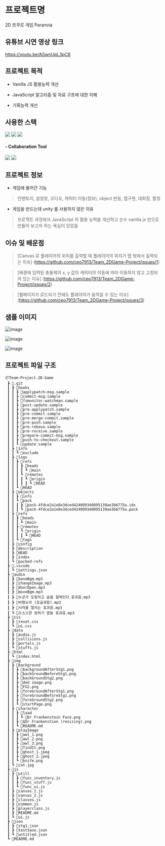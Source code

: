 # 프로젝트명
2D 쯔꾸르 게임 Paranoia  
 

## 유튜브 시연 영상 링크
https://youtu.be/ASwnUpL3pC8

## 프로젝트 목적
- Vanilla JS 활용능력 개선

- JavaScript 알고리즘 및 자료 구조에 대한 이해

- 기획능력 개선

## 사용한 스택
<span>
<img src="https://img.shields.io/badge/html5-61DAFB?style=for-the-badge&logo=html5&logoColor=black">
<img src="https://img.shields.io/badge/css3-764ABC?style=for-the-badge&logo=css3&logoColor=white">
<img src="https://img.shields.io/badge/javascript-000000?style=for-the-badge&logo=javascript&logoColor=white">
</span>

<h4>- Collaboration Tool</h4>
<span>
<img src="https://img.shields.io/badge/github.io-181717?style=for-the-badge&logo=github&logoColor=white">
<img src="https://img.shields.io/badge/notion-000000?style=for-the-badge&logo=notion&logoColor=white">
</span>

## 프로젝트 정보
- 게임에 들어간 기능
> 인벤토리, 설정창, 오디오, 캐릭터 이동(정보), object 반응, 맵구현, 대화창, 함정
- 게임을 만드는데 unity 를 사용하지 않은 이유
> 프로젝트 과정에서 JavaScript 의 활용 능력을 개선하고 순수 vanilla js 만으로 만들어 보고자 하는 욕심이 있었음

## 이슈 및 배운점
> [Canvas 로 플레이어의 위치를 출력할 때 플레이어의 위치가 맵 밖에서 출력되는 이슈] (https://github.com/ceo7913/Team_2DGame-Project/issues/1)

> [배경에 입력된 충돌체의 x, y 값이 캐릭터의 이동에 따라 이동하지 않고 고정되어 있는 이슈] (https://github.com/ceo7913/Team_2DGame-Project/issues/2)

> [웹페이지가 로드되기 전에도 플레이어가 움직일 수 있는 이슈] (https://github.com/ceo7913/Team_2DGame-Project/issues/3)

## 샘플 이미지
![image](https://user-images.githubusercontent.com/106497516/225633745-f29cb3a4-6f5d-448c-8761-606ef7d37678.png)

![image](https://user-images.githubusercontent.com/106497516/225633636-62aa98d1-a84c-4c60-82b9-51b6af5e1b84.png)

![image](https://user-images.githubusercontent.com/106497516/225633534-20da2364-57d9-43ca-b162-ed3475724ee3.png)

## 프로젝트 파일 구조

```
📦Team-Project-2D-Game
 ┣ 📂.git
 ┃ ┣ 📂hooks
 ┃ ┃ ┣ 📜applypatch-msg.sample
 ┃ ┃ ┣ 📜commit-msg.sample
 ┃ ┃ ┣ 📜fsmonitor-watchman.sample
 ┃ ┃ ┣ 📜post-update.sample
 ┃ ┃ ┣ 📜pre-applypatch.sample
 ┃ ┃ ┣ 📜pre-commit.sample
 ┃ ┃ ┣ 📜pre-merge-commit.sample
 ┃ ┃ ┣ 📜pre-push.sample
 ┃ ┃ ┣ 📜pre-rebase.sample
 ┃ ┃ ┣ 📜pre-receive.sample
 ┃ ┃ ┣ 📜prepare-commit-msg.sample
 ┃ ┃ ┣ 📜push-to-checkout.sample
 ┃ ┃ ┗ 📜update.sample
 ┃ ┣ 📂info
 ┃ ┃ ┗ 📜exclude
 ┃ ┣ 📂logs
 ┃ ┃ ┣ 📂refs
 ┃ ┃ ┃ ┣ 📂heads
 ┃ ┃ ┃ ┃ ┗ 📜main
 ┃ ┃ ┃ ┗ 📂remotes
 ┃ ┃ ┃ ┃ ┗ 📂origin
 ┃ ┃ ┃ ┃ ┃ ┗ 📜HEAD
 ┃ ┃ ┗ 📜HEAD
 ┃ ┣ 📂objects
 ┃ ┃ ┣ 📂info
 ┃ ┃ ┗ 📂pack
 ┃ ┃ ┃ ┣ 📜pack-4fdce2a1e8e3dced424099340895139ae3b6775a.idx
 ┃ ┃ ┃ ┗ 📜pack-4fdce2a1e8e3dced424099340895139ae3b6775a.pack
 ┃ ┣ 📂refs
 ┃ ┃ ┣ 📂heads
 ┃ ┃ ┃ ┗ 📜main
 ┃ ┃ ┣ 📂remotes
 ┃ ┃ ┃ ┗ 📂origin
 ┃ ┃ ┃ ┃ ┗ 📜HEAD
 ┃ ┃ ┗ 📂tags
 ┃ ┣ 📜config
 ┃ ┣ 📜description
 ┃ ┣ 📜HEAD
 ┃ ┣ 📜index
 ┃ ┗ 📜packed-refs
 ┣ 📂.vscode
 ┃ ┗ 📜settings.json
 ┣ 📂audio
 ┃ ┣ 📜baseBgm.mp3
 ┃ ┣ 📜changeImage.mp3
 ┃ ┣ 📜doorOpen.mp3
 ┃ ┣ 📜moveBgm.mp3
 ┃ ┣ 📜누군가 도망치고 숨을 헐떡인다 효과음.mp3
 ┃ ┣ 📜비명소리 (조금과함).mp3
 ┃ ┣ 📜시작을 알리는 효과음.mp3
 ┃ ┗ 📜으스스한 분위기 깜놀 효과음.mp3
 ┣ 📂css
 ┃ ┣ 📜reset.css
 ┃ ┗ 📜ui.css
 ┣ 📂data
 ┃ ┣ 📜audio.js
 ┃ ┣ 📜collisions.js
 ┃ ┣ 📜portals.js
 ┃ ┗ 📜stuffs.js
 ┣ 📂html
 ┃ ┗ 📜index.html
 ┣ 📂img
 ┃ ┣ 📂background
 ┃ ┃ ┣ 📜backgroundAfterStg1.png
 ┃ ┃ ┣ 📜backGroundBeforeStg1.png
 ┃ ┃ ┣ 📜backGroundStg2.png
 ┃ ┃ ┣ 📜ded image.png
 ┃ ┃ ┣ 📜FG2.png
 ┃ ┃ ┣ 📜foreGroundAfterStg1.png
 ┃ ┃ ┣ 📜foreGroundBeforeStg1.png
 ┃ ┃ ┣ 📜foreGroundStg2.png
 ┃ ┃ ┗ 📜startPage.png
 ┃ ┣ 📂character
 ┃ ┃ ┣ 📂load
 ┃ ┃ ┃ ┗ 📜Dr Frankenstein Face.png
 ┃ ┃ ┣ 📜$Dr Frankenstien (resizing).png
 ┃ ┃ ┗ 📜README.md
 ┃ ┣ 📂playImage
 ┃ ┃ ┣ 📜awl_1.png
 ┃ ┃ ┣ 📜awl_2.png
 ┃ ┃ ┣ 📜awl_3.png
 ┃ ┃ ┣ 📜findIt.png
 ┃ ┃ ┣ 📜ghost_1.jpeg
 ┃ ┃ ┣ 📜ghost_2.jpeg
 ┃ ┃ ┗ 📜knife.png
 ┃ ┗ 📜cat.jpg
 ┣ 📂js
 ┃ ┣ 📂utill
 ┃ ┃ ┣ 📜func_inventory.js
 ┃ ┃ ┣ 📜func_stuff.js
 ┃ ┃ ┗ 📜func_ui.js
 ┃ ┣ 📜canvas_1.js
 ┃ ┣ 📜canvas_2.js
 ┃ ┣ 📜classes.js
 ┃ ┣ 📜common.js
 ┃ ┣ 📜playerclass.js
 ┃ ┣ 📜README.md
 ┃ ┗ 📜ui.js
 ┣ 📂json
 ┃ ┣ 📜stg1.json
 ┃ ┣ 📜testSave.json
 ┃ ┗ 📜untitled.json
 ┗ 📜README.md

```

